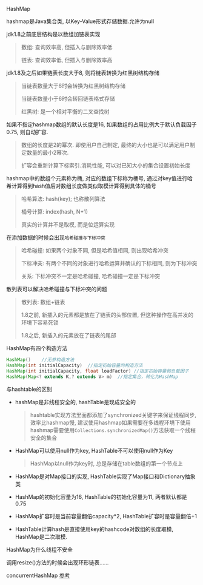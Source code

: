 HashMap

hashmap是Java集合类, 以Key-Value形式存储数据.允许为null

jdk1.8之前底层结构是以数组加链表实现

> 数组: 查询效率高, 但插入与删除效率低
>
> 链表: 查询效率低, 但插入与删除效率高

jdk1.8及之后如果链表长度大于8, 则将链表转换为红黑树结构存储

> 当链表数量大于8时会转换为红黑树结构存储
>
> 当链表数量小于6时会转回链表格式存储
>
> 红黑树: 是一个相对平衡的二叉查找树

如果不指定hashmap数组的默认长度是16, 如果数组的占用比例大于默认负载因子0.75, 则自动扩容.

> 数组的长度是2的幂次. 即使用户自己制定, 最终的大小也是可以满足用户制定数量的最小2幂次.
>
> 扩容会重新计算下标索引.消耗性能, 可以对已知大小的集合设置初始长度

hashmap中的数组个元素称为桶, 对应的数组下标称为桶号, 通过对key值进行哈希计算得到hash值后对数组长度做类似取模计算得到具体的桶号

> 哈希算法: hash(key); 也称散列算法
>
> 桶号计算: index(hash, N+1)
>
> 真实的计算并不是取模, 而是位运算实现

在添加数据的时候会出现`哈希碰撞与下标冲突`

> 哈希碰撞: 如果两个对象不同, 但是哈希值相同, 则出现哈希冲突
>
> 下标冲突: 有两个不同的对象进行哈希运算并确认的下标相同, 则为下标冲突
>
> 关系: 下标冲突不一定是哈希碰撞, 哈希碰撞一定是下标冲突

散列表可以解决哈希碰撞与下标冲突的问题

> 散列表: 数组+链表
>
> 1.8之前, 新插入的元素都是放在了链表的头部位置, 但这种操作在高并发的环境下容易死锁
>
> 1.8之后, 新插入的元素放在了链表的尾部

HashMap有四个构造方法

```java
HashMap()    //无参构造方法
HashMap(int initialCapacity)  //指定初始容量的构造方法 
HashMap(int initialCapacity, float loadFactor) //指定初始容量和负载因子
HashMap(Map<? extends K,? extends V> m)  //指定集合，转化为HashMap
```

与hashtable的区别

* hashMap是非线程安全的, hashTable是现成安全的

    > hashtable实现方法里面都添加了synchronized关键字来保证线程同步, 效率比hashmap慢, 建议使用hashmap如果需要在多线程环境下使用hashmap需要使用`Collections.synchronizedMap()`方法获取一个线程安全的集合

* HashMap可以使用null作为key, HashTable不可以使用null作为Key

    > HashMap以null作为key时, 总是存储在table数组的第一个节点上

* HashMap是对Map接口的实现, HashTable实现了Map接口和Dictionary抽象类

* HashMap的初始化容量为16, HashTable的初始化容量为11, 两者默认都是0.75

* HashMap扩容时是当前容量翻倍capacity*2, HashTable扩容时是容量翻倍+1

* HashTable计算hash是直接使用key的hashcode对数组的长度取模, HashMap是二次取模.

HashMap为什么线程不安全

调用resize()方法的时候会出现环形链表......



concurrentHashMap [参考](https://blog.csdn.net/weixin_44460333/article/details/86770169)




